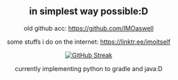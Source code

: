 <div align="center">

## in simplest way possible:D

old github acc: https://github.com/IMOaswell

some stuffs i do on the internet:
https://linktr.ee/imoitself

[![GitHub Streak](https://streak-stats.demolab.com?user=IMOitself&theme=github-dark-blue&hide_border=true&hide_total_contributions=true&hide_longest_streak=true)](https://git.io/streak-stats)

currently implementing python to gradle and java:D
</div>

